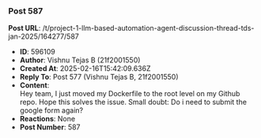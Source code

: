 ### Post 587
**Post URL**: /t/project-1-llm-based-automation-agent-discussion-thread-tds-jan-2025/164277/587
- **ID**: 596109
- **Author**: Vishnu Tejas B (21f2001550)
- **Created At**: 2025-02-16T15:42:09.636Z
- **Reply To**: Post 577 (Vishnu Tejas B, 21f2001550)
- **Content**:  
  Hey team, I just moved my Dockerfile to the root level on my Github repo. Hope this solves the issue.
Small doubt: Do i need to submit the google form again?
- **Reactions**: None
- **Post Number**: 587

